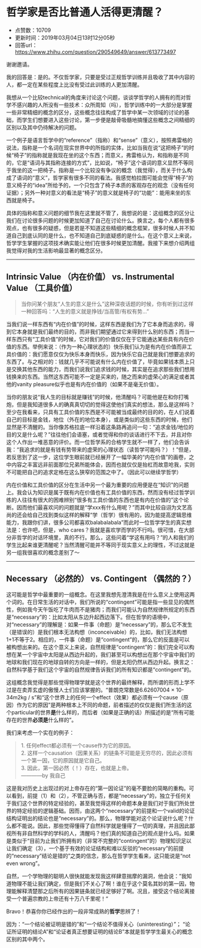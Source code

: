 # 哲学家是否比普通人活得更清醒？
- 点赞数：10709
- 更新时间：2019年03月04日13时12分05秒
- 回答url：https://www.zhihu.com/question/290549649/answer/613773497
<body>
 <p data-pid="dVXnV7tn">谢谢邀请。</p>
 <p data-pid="h_frWf2_">我的回答是：是的。不仅哲学家，只要是受过正规哲学训练并且吸收了其中内容的人，都一定在某些程度上比没有受过此训练的人更加清醒。</p>
 <p data-pid="RE2mu2Sp">我想从一个比较technical的角度来讨论这个问题，谈谈学哲学的人拥有的而对哲学不感兴趣的人所没有一些技术：众所周知（吗），哲学训练中的一大部分是掌握一些非常精细的概念的区分，这些概念往往构成了哲学中某一次领域的讨论的基础，而学生们想要进入这些讨论，第一步便是敲骨吸髓地搞懂这些概念之间精细的区别以及其中仍待解决的问题。</p>
 <p data-pid="KBVqq_3L">一个例子是语言哲学中的“reference”（指称）和“sense”（意义），按照弗雷格的说法，指称是一个名词在现实世界中的所指的实体，比如当我在说“这把椅子”的时候“椅子”的指称就是我现在坐的这个东西；而意义，弗雷格认为，和指称是不同的，它是“语词与其指称连接的方式”，比如说，“椅子”这个语词的意义显然不等同于我坐的这一把椅子。指称是一个比较没有争议的概念（我觉得），而关于什么构成了语词的“意义”，哲学家有很多不同的看法。我感觉柏拉图可能会觉得“椅子”的意义椅子的“idea”所给予的，一个只包含了椅子本质的客观存在的观念（没有任何证据）；另外一种对意义的看法是“椅子”的意义就是椅子的“功能”：能用来坐的东西就是椅子。</p>
 <p data-pid="DGMGYz4J">具体的指称和意义问题的细节我在这里就不管了，我想说的是：这组概念的区分让我们在讨论很多问题的时候更加知道了自己在讨论什么。换言之，每个人都有很多观点，也有很多的疑惑，但是若是不知道这些精细的概念框架，很多时候人并不知道自己到底认同的是什么，也不知道自己到底疑惑的是什么。在这个意义上来说，哲学学生掌握的这项技术确实能让他们在很多时候更加清醒。我接下来想介绍两组我觉得对我的生活影响最显著的概念区分。</p>
 <hr>
 <h2>Intrinsic Value （内在价值） vs. Instrumental Value （工具价值）</h2>
 <blockquote data-pid="Dn0ygGxG">
  当你问某个朋友“人生的意义是什么”这种深夜话题的时候，你有听到过这样一种回答吗：“人生的意义就是挣钱/当高管/有权有势...”
 </blockquote>
 <p data-pid="82FPZdtX">当我们说一样东西有“内在价值”的时候，这样东西是我们为了它本身而追求的，得到它本身就是我们最终的目的，而非我们期望通过它来得到什么别的东西；而当一样东西只有“工具价值”的时候，它对我们的价值仅仅在于它能通达某些具有内在价值的东西。举例来说：（作为一种心理状态的）快乐我们认为是有内在价值而非工具价值的：我们愿意仅仅为快乐本身而快乐，因为快乐它自己就是我们想要追求的东西了。与之相对的：钱就几乎不可能说有什么内在价值了，毕竟如果钱本质上只是交换其他东西的能力，而我们说我们追求钱的时候，其实是在追求那些我们想用钱换来的东西。当然这东西可能不一定是买来的，随之而来的虚荣心的满足或者其他的vanity pleasure似乎也是有内在价值的（如果不是毫无价值）。</p>
 <p data-pid="-8QD4u_o">当你的朋友说“我人生的目标就是赚钱”的时候，他清醒吗？可能他是在和你打嘴炮，但是我知道很多人的确真真切切的觉得这使他们真实的想法，那么是这样吗？至少在我看来，只具有工具价值的东西是不可能被当成最终的目的的，在人们说着自己的目标是金钱，地位（外在的地位本身），或是类似的这些东西的时候，他们显然是不清醒的。当你像苏格拉底一样沿着这条路再追问一句：“追求金钱/地位的目的又是什么呢？”往往他们会语塞，或者觉得和你的谈话进行不下去，并且对你这个人作出一堆恶意的评价。而一位哲学系的合格学生就不一样了，他们会告诉我：“我追求的就是有钱有势带来的虚荣的心理状态（读哲学可能吗？）！”但是，若反思到了这一步，这位学生眼前就已经展开了一幅华美的“内在价值”的画卷，之中内容之丰富远非前面那位兄弟所能体会，因而也就仅仅是抬杠而故意呛我，实则不可能把自己的追求定格在这么狭窄的范围之中了。（因此可以继续学哲学）</p>
 <p data-pid="lgTzIMvq">内在价值和工具价值的区分在生活中另一个最为重要的应用便是在“知识”的问题上。我会认为知识是属于既有内在价值也有工具价值的东西，然而没有经过哲学训练的人往往有很大的困难辨别“很多有工具价值的东西也是有内在价值的”这个论断。因而他们最喜欢问的问题就是“学xxx有什么用呢？”而其中比较自诩为文艺高尚的还会给自己找到类似这样的解释“学（哲学）很有用的，因为能提高逻辑思维能力，我跟你们讲，很多公司都喜欢balabalabala”而此时一位哲学学生的真实想法是：也许吧，但是，who cares？我就是喜欢学而学的不行吗。很可惜，在大部分非哲学的对话环境里，真的不行。那么，这些问着“学这有用吗？”的人和我们的学生比起来谁更清醒呢？当然清醒可能并不等同于现实意义上的理性，不过这就是另一组我很喜欢的概念差别了～</p>
 <hr>
 <h2>Necessary （必然的） vs. Contingent （偶然的？）</h2>
 <p data-pid="ZbyHudy4">这可能是哲学中最重要的一组概念。在这里我想先澄清我是在什么意义上使用这两个词的。在日常生活的对话中，我们所说的“contingent”可能是指一些显见的偶然性，例如我今天午饭吃了牛肉而不是猪肉；而我们可能认为自然规律所规定的东西是“necessary”的：比如太阳从东边升起西边落下。但在哲学的语境中，对“necessary”的理解是：如果一件事（命题）是“necessary”的，那么它不发生（是错误的）是我们根本无法构想（inconceivable）的，比如，我们无法构想1+1不等于2。相应的，一件事（命题）是“contingent”的，那么它的反面是可以被构想出来的。在这个意义上来说，自然规律是“contingent”的：我们完全可以构想在某一个宇宙中太阳是从西边升起的，我们甚至可以构想出在那个宇宙中我们的地球和我们现在的地球自转的方向是一样的，但是太阳仍然从西边升起。换言之：自然科学基于我们这个宇宙的自然规律告诉我们的所有知识都是“contingent”的。</p>
 <p data-pid="rJmragQY">这组概念我觉得是那些觉得物理学就是这个世界的最终解释，而所谓的形而上学不过是在卖弄玄虚的傲慢人士们应该掌握的。“普朗克常数是6.62607004 × 10-34m2kg / s”和“这个世界上的任何一个effect（效果）都必须有一个cause（原因）作为它的原因”是两种根本上不同的命题，前者描述的仅仅是我们所生活的这个particular的世界<b>是</b>什么样的，而后者（如果是正确的话）所描述的是“所有可能存在的世界<b>必须是</b>什么样的”。</p>
 <p data-pid="RZGUhQvB">我们来考虑一个实在的例子：</p>
 <blockquote data-pid="konUuQ3J">
  1. 任何effect都必须有一个cause作为它的原因。
  <br>
  2. 这样一个causation（因果关系）的链条不可能是无穷尽的，因此必须有一个第一因，它的原因就是它自己。
  <br>
  3. 因此，第一因必然（！）存在，也就是上帝。
  <br>
  ————by 我自己
 </blockquote>
 <p data-pid="VO3vlma0">这是我对历史上出现过的对上帝存在的“第一因论证”的毫不要脸的简略的重构。可以看到，前提（1）和（2），不管正确与否，都是“necessary”的，独立于任何关于我们这个世界的特定经验的，甚至我觉得这样的命题本身是我们对于我们所处世界的特定经验的逻辑基础。因而，由这两个“necessary”的前提和一个valid的论证结构证明出的结论也是“necessary”的。那么，物理学能对这个论证说什么呢？什么都不能说。因此，那些觉得懂得了自然科学就是懂得了一切的真理，并且因此鄙视所有非自然科学的学科的人，清醒吗？他们真的知道自己的观点是什么吗。如果是类似于“目前为止我们所拥有的（非常不完整的“contingent”的）物理知识足以让我们确定（3），一个基于有效的论证结构和难以反驳的“necessary”的前提的“necessary”结论是错的”之类的信念，那么在哲学学生看来，这只能说是“not even wrong”。</p>
 <p data-pid="rs3CnAWk">自然，一个学物理的聪明人很快就能发现我这样肆意揣摩的漏洞，他会说：”我知道物理不能让我们确定，但是我们不关心了啊！谁在乎这个莫名其妙的第一因，物理能解释清楚那之后所有的因果链条就已经足够好了啊。况且，接受这个结论离接受一个普遍宗教的上帝还有十万八千里呢！“</p>
 <p data-pid="hQ69WuYr">Bravo！恭喜你你已经作出的一段非常成熟的<b>哲学</b>思辨了！</p>
 <p data-pid="BbYEFJYm">因为：“一个结论被证明是错的”和“一个结论不值得关心（uninteresting）”； “论证所证明的结论A”和“论证者真正想要证明的结论B”本就是哲学学生最关心的概念区别的其中两个。</p>
 <p></p>
</body>